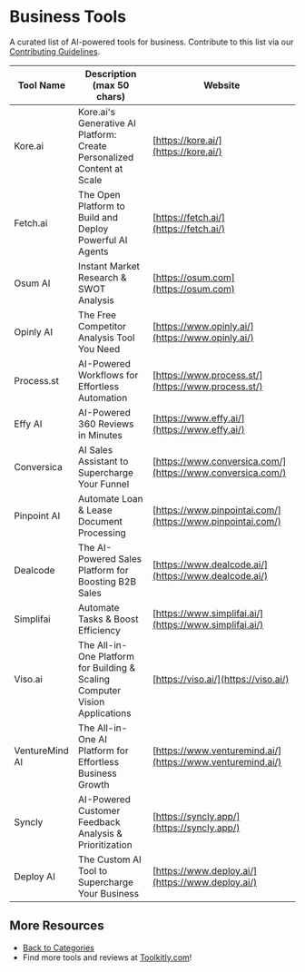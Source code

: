# Business Tools

A curated list of AI-powered tools for business. Contribute to this list via our [Contributing Guidelines](../CONTRIBUTING.md).

| Tool Name | Description (max 50 chars) | Website |
|-----------|----------------------------|---------|
| Kore.ai | Kore.ai's Generative AI Platform: Create Personalized Content at Scale | [https://kore.ai/](https://kore.ai/) |
| Fetch.ai | The Open Platform to Build and Deploy Powerful AI Agents | [https://fetch.ai/](https://fetch.ai/) |
| Osum AI | Instant Market Research & SWOT Analysis | [https://osum.com](https://osum.com) |
| Opinly AI | The Free Competitor Analysis Tool You Need | [https://www.opinly.ai/](https://www.opinly.ai/) |
| Process.st | AI-Powered Workflows for Effortless Automation | [https://www.process.st/](https://www.process.st/) |
| Effy AI | AI-Powered 360 Reviews in Minutes | [https://www.effy.ai/](https://www.effy.ai/) |
| Conversica | AI Sales Assistant to Supercharge Your Funnel | [https://www.conversica.com/](https://www.conversica.com/) |
| Pinpoint AI | Automate Loan & Lease Document Processing | [https://www.pinpointai.com/](https://www.pinpointai.com/) |
| Dealcode | The AI-Powered Sales Platform for Boosting B2B Sales | [https://www.dealcode.ai/](https://www.dealcode.ai/) |
| Simplifai | Automate Tasks & Boost Efficiency | [https://www.simplifai.ai/](https://www.simplifai.ai/) |
| Viso.ai | The All-in-One Platform for Building & Scaling Computer Vision Applications | [https://viso.ai/](https://viso.ai/) |
| VentureMind AI | The All-in-One AI Platform for Effortless Business Growth | [https://www.venturemind.ai/](https://www.venturemind.ai/) |
| Syncly | AI-Powered Customer Feedback Analysis & Prioritization | [https://syncly.app/](https://syncly.app/) |
| Deploy AI | The Custom AI Tool to Supercharge Your Business | [https://www.deploy.ai/](https://www.deploy.ai/) |

## More Resources
- [Back to Categories](../README.md)
- Find more tools and reviews at [Toolkitly.com](https://toolkitly.com)!
